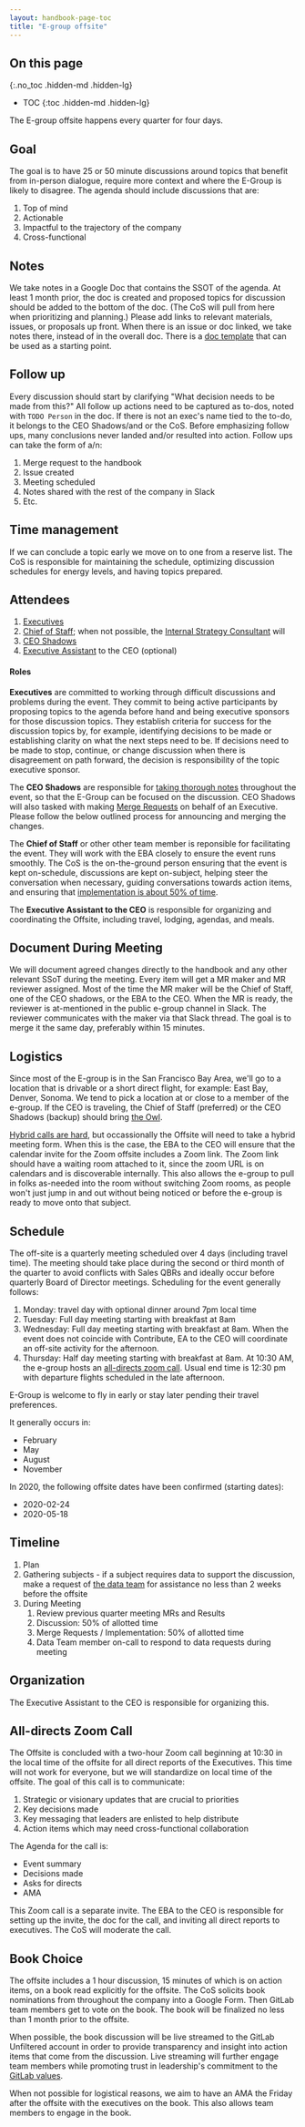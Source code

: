 ```yaml
---
layout: handbook-page-toc
title: "E-group offsite"
---
```


## On this page
{:.no_toc .hidden-md .hidden-lg}

- TOC
{:toc .hidden-md .hidden-lg}

The E-group offsite happens every quarter for four days.

## Goal

The goal is to have 25 or 50 minute discussions around topics that benefit from in-person dialogue, require more context and where the E-Group is likely to disagree. 
The agenda should include discussions that are:

1. Top of mind
1. Actionable
1. Impactful to the trajectory of the company
1. Cross-functional

## Notes

We take notes in a Google Doc that contains the SSOT of the agenda.
At least 1 month prior, the doc is created and proposed topics for discussion should be added to the bottom of the doc. 
(The CoS will pull from here when prioritizing and planning.)
Please add links to relevant materials, issues, or proposals up front.
When there is an issue or doc linked, we take notes there, instead of in the overall doc.
There is a [doc template](https://docs.google.com/document/d/1LCy1qWG88ChBXWL8YibNJbkxuxzVdh0Wx9KM1lw_Vcg/edit) that can be used as a starting point.


## Follow up

Every discussion should start by clarifying "What decision needs to be made from this?"
All follow up actions need to be captured as to-dos, noted with `TODO Person` in the doc.
If there is not an exec's name tied to the to-do, it belongs to the CEO Shadows/and or the CoS. 
Before emphasizing follow ups, many conclusions never landed and/or resulted into action.
Follow ups can take the form of a/n:

1. Merge request to the handbook
1. Issue created
1. Meeting scheduled
1. Notes shared with the rest of the company in Slack
1. Etc.

## Time management

If we can conclude a topic early we move on to one from a reserve list.
The CoS is responsible for maintaining the schedule, optimizing discussion schedules for energy levels, and having topics prepared.

## Attendees

1. [Executives](/company/team/structure/#executives)
1. [Chief of Staff](/job-families/chief-executive-officer/chief-of-staff/); when not possible, the [Internal Strategy Consultant](/job-families/chief-executive-officer/internal-strategy-consultant/) will
1. [CEO Shadows](/handbook/ceo/shadow/)
1. [Executive Assistant](/job-families/people-ops/executive-assistant/) to the CEO (optional)

#### Roles

**Executives** are committed to working through difficult discussions and problems during the event. 
They commit to being active participants by proposing topics to the agenda before hand and being executive sponsors for those discussion topics.
They establish criteria for success for the discussion topics by, for example, identifying decisions to be made or establishing clarity on what the next steps need to be. 
If decisions need to be made to stop, continue, or change discussion when there is disagreement on path forward, the decision is responsibility of the topic executive sponsor.

The **CEO Shadows** are responsible for [taking thorough notes](/handbook/ceo/offsite/#notes) throughout the event, so that the E-Group can be focused on the discussion. 
CEO Shadows will also tasked with making [Merge Requests](/handbook/ceo/offsite/#document-during-meeting) on behalf of an Executive. 
Please follow the below outlined process for announcing and merging the changes. 

The **Chief of Staff** or other other team member is reponsible for facilitating the event. 
They will work with the EBA closely to ensure the event runs smoothly. 
The CoS is the on-the-ground person ensuring that the event is kept on-schedule, discussions are kept on-subject, helping steer the conversation when necessary, guiding conversations towards action items, and ensuring that [implementation is about 50% of time](/handbook/ceo/offsite/#timeline). 

The **Executive Assistant to the CEO** is responsible for organizing and coordinating the Offsite, including travel, lodging, agendas, and meals.

## Document During Meeting

We will document agreed changes directly to the handbook and any other relevant SSoT during the meeting.
Every item will get a MR maker and MR reviewer assigned.
Most of the time the MR maker will be the Chief of Staff, one of the CEO shadows, or the EBA to the CEO.
When the MR is ready, the reviewer is at-mentioned in the public e-group channel in Slack.
The reviewer communicates with the maker via that Slack thread. 
The goal is to merge it the same day, preferably within 15 minutes.

## Logistics

Since most of the E-group is in the San Francisco Bay Area, we'll go to a location that is drivable or a short direct flight, for example: East Bay, Denver, Sonoma. 
We tend to pick a location at or close to a member of the e-group. 
If the CEO is traveling, the Chief of Staff (preferred) or the CEO Shadows (backup) should bring [the Owl](https://www.owllabs.com). 

[Hybrid calls are hard](/handbook/communication/#hybrid-calls-are-horrible), but occassionally the Offsite will need to take a hybrid meeting form. 
When this is the case, the EBA to the CEO will ensure that the calendar invite for the Zoom offsite includes a Zoom link.
The Zoom link should have a waiting room attached to it, since the zoom URL is on calendars and is discoverable internally. 
This also allows the e-group to pull in folks as-needed into the room without switching Zoom rooms, as people won't just jump in and out without being noticed or before the e-group is ready to move onto that subject. 

## Schedule 

The off-site is a quarterly meeting scheduled over 4 days (including travel time). 
The meeting should take place during the second or third month of the quarter to avoid conflicts with Sales QBRs and ideally occur before quarterly Board of Director meetings. 
Scheduling for the event generally follows: 
1. Monday: travel day with optional dinner around 7pm local time
1. Tuesday: Full day meeting starting with breakfast at 8am
1. Wednesday: Full day meeting starting with breakfast at 8am. When the event does not coincide with Contribute, EA to the CEO will coordinate an off-site activity for the afternoon.
1. Thursday: Half day meeting starting with breakfast at 8am. At 10:30 AM, the e-group hosts an [all-directs zoom call](#all-directs-zoom-call). Usual end time is 12:30 pm with departure flights scheduled in the late afternoon. 

E-Group is welcome to fly in early or stay later pending their travel preferences.

It generally occurs in:
* February
* May
* August
* November

In 2020, the following offsite dates have been confirmed (starting dates):
* 2020-02-24
* 2020-05-18

## Timeline

1. Plan
1. Gathering subjects - if a subject requires data to support the discussion, make a request of [the data team](/handbook/business-ops/data-team/) for assistance no less than 2 weeks before the offsite
1. During Meeting
   1. Review previous quarter meeting MRs and Results
   1. Discussion: 50% of allotted time
   1. Merge Requests / Implementation: 50% of allotted time
   1. Data Team member on-call to respond to data requests during meeting

## Organization

The Executive Assistant to the CEO is responsible for organizing this. 

## All-directs Zoom Call

The Offsite is concluded with a two-hour Zoom call beginning at 10:30 in the local time of the offsite for all direct reports of the Executives. 
This time will not work for everyone, but we will standardize on local time of the offsite.
The goal of this call is to communicate:
1. Strategic or visionary updates that are crucial to priorities
1. Key decisions made
1. Key messaging that leaders are enlisted to help distribute
1. Action items which may need cross-functional collaboration

The Agenda for the call is:
* Event summary 
* Decisions made
* Asks for directs
* AMA

This Zoom call is a separate invite. 
The EBA to the CEO is responsible for setting up the invite, the doc for the call, and inviting all direct reports to executives.
The CoS will moderate the call.

## Book Choice

The offsite includes a 1 hour discussion, 15 minutes of which is on action items, on a book read explicitly for the offsite.
The CoS solicits book nominations from throughout the company into a Google Form. 
Then GitLab team members get to vote on the book. 
The book will be finalized no less than 1 month prior to the offsite.

When possible, the book discussion will be live streamed to the GitLab Unfiltered account in order to provide transparency
and insight into action items that come from the discussion. 
Live streaming will further engage team members while promoting trust in leadership's commitment to the [GitLab values](/handbook/values).

When not possible for logistical reasons, we aim to have an AMA the Friday after the offsite with the executives on the book. 
This also allows team members to engage in the book. 
